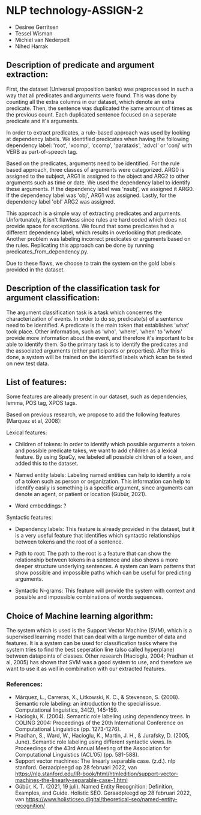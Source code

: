 # NLP technology-ASSIGN-2

- Desiree Gerritsen
- Tessel Wisman
- Michiel van Nederpelt
- Nihed Harrak

## Description of predicate and argument extraction:

First, the dataset (Universal proposition banks)  was preprocessed in such a way that all predicates and arguments were found. This was done by counting all the extra columns in our dataset, which denote an extra predicate. Then, the sentence was duplicated the same amount of times as the previous count. Each duplicated sentence focused on a seperate predicate and it's arguments. 

In order to extract predicates, a rule-based approach was used by looking at dependency labels. We identified predicates when having the following dependency label: 'root', 'xcomp', 'ccomp', 'parataxis', 'advcl' or 'conj' with VERB as part-of-speech tag.

Based on the predicates, arguments need to be identified. For the rule based approach, three classes of arguments were categorized. ARG0 is assigned to the subject, ARG1 is assigned to the object and ARG2 to other arguments such as time or date. We used the dependency label to identify these arguments. If the dependency label was 'nsubj', we assigned it ARG0. If the dependency label was 'obj', ARG1 was assigned. Lastly, for the dependency label 'obl' ARG2 was assigned. 

This approach is a simple way of extracting predicates and arguments. Unfortunately, it isn't flawless since rules are hard coded which does not provide space for exceptions. We found that some predicates had a different dependency label, which results in overlooking that predicate. Another problem was labeling incorrect predicates or arguments based on the rules. Replicating this approach can be done by running predicates_from_dependency.py.

Due to these flaws, we choose to train the system on the gold labels provided in the dataset.

## Description of the classification task for argument classification:
The argument classification task is a task which concernes the characterization of events. In order to do so, predicate(s) of a sentence need to be identified. A predicate is the main token that establishes 'what' took place. Other information, such as 
'who', 'where', 'when' to 'whom' provide more information about the event, and therefore it's important to be able to identify them. So the primary task is to identify the predicates and the associated arguments (either participants or properties). After this is done, a system will be trained on the identified labels which kcan be tested on new test data. 

## List of features: 
Some features are already present in our dataset, such as dependencies, lemma, POS tag, XPOS tags. 

Based on previous research, we propose to add the following features (Marquez et al, 2008):

Lexical features:
- Children of tokens:
In order to identify which possible arguments a token and possible predicate takes, we want to add children as a lexical feature. By using SpaCy, we labeled all possible children of a token, and added this to the dataset. 

- Named entity labels:
Labeling named entities can help to identify a role of a token such as person or organization. This information can help to identify easily is something is a specific argument, since arguments can denote an agent, or patient or location (Gübür, 2021).

- Word embeddings: ?


Syntactic features:
- Dependency labels:
This feature is already provided in the dataset, but it is a very useful feature that identifies which syntactic relationships between tokens and the root of a sentence. 

- Path to root:
The path to the root is a feature that can show the relationship between tokens in a sentence and also shows a more deeper structure underlying sentences. A system can learn patterns that show possible and impossible paths which can be useful for predicting arguments. 

- Syntactic N-grams:
This feature will provide the system with context and possible and impossible combinations of words sequences. 

## Choice of Machine learning algorithm:

The system which is used is the Support Vector Machine (SVM), which is a supervised learning model that can deal with a large number of data and features. It is a system can be used for classification tasks where the system tries to find the best seperation line (also called hyperplane) between datapoints of classes. Other research (Hacioglu, 2004; Pradhan et al, 2005) has shown that SVM was a good system to use, and therefore we want to use it as well in combination with our extracted features. 


### References:
- Màrquez, L., Carreras, X., Litkowski, K. C., & Stevenson, S. (2008). Semantic role labeling: an introduction to the special issue. Computational linguistics, 34(2), 145-159.
- Hacioglu, K. (2004). Semantic role labeling using dependency trees. In COLING 2004: Proceedings of the 20th International Conference on Computational Linguistics (pp. 1273-1276).
- Pradhan, S., Ward, W., Hacioglu, K., Martin, J. H., & Jurafsky, D. (2005, June). Semantic role labeling using different syntactic views. In Proceedings of the 43rd Annual Meeting of the Association for Computational Linguistics (ACL’05) (pp. 581-588).
- Support vector machines: The linearly separable case. (z.d.). nlp stanford. Geraadpleegd op 28 februari 2022, van https://nlp.stanford.edu/IR-book/html/htmledition/support-vector-machines-the-linearly-separable-case-1.html
- Gübür, K. T. (2021, 19 juli). Named Entity Recognition: Definition, Examples, and Guide. Holistic SEO. Geraadpleegd op 28 februari 2022, van https://www.holisticseo.digital/theoretical-seo/named-entity-recognition/
